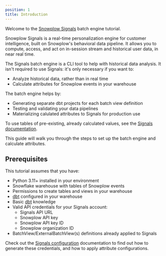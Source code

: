 ```yaml
---
position: 1
title: Introduction
---
```


Welcome to the [Snowplow Signals](/docs/signals/) batch engine tutorial.

Snowplow Signals is a real-time personalization engine for customer intelligence, built on Snowplow's behavioral data pipeline. It allows you to compute, access, and act on in-session stream and historical user data, in near real time.

The Signals batch engine is a CLI tool to help with historical data analysis. It isn't required to use Signals: it's only necessary if you want to:
* Analyze historical data, rather than in real time
* Calculate attributes for Snowplow events in your warehouse

The batch engine helps by:
* Generating separate dbt projects for each batch view definition
* Testing and validating your data pipelines
* Materializing calulated attributes to Signals for production use

To use tables of pre-existing, already calculated values, see the [Signals documentation](/docs/signals/configuration/batch-calculations).

This guide will walk you through the steps to set up the batch engine and calculate attributes.

## Prerequisites

This tutorial assumes that you have:

* Python 3.11+ installed in your environment
* Snowflake warehouse with tables of Snowplow events
* Permissions to create tables and views in your warehouse
* [dbt](https://www.getdbt.com/) configured in your warehouse
* Basic [dbt](https://www.getdbt.com/) knowledge
* Valid API credentials for your Signals account:
  * Signals API URL
  * Snowplow API key
  * Snowplow API key ID
  * Snowplow organization ID
* BatchView/ExternalBatchView(s) definitions already applied to Signals

Check out the [Signals configuration](/docs/signals/configuration) documentation to find out how to generate these credentials, and how to apply attribute configurations.

